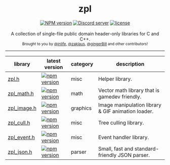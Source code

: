 <div align="center">
<h1>zpl</h1>
</div>

<div align="center">
    <a href="https://github.com/zpl-c/zpl"><img src="https://img.shields.io/npm/v/zpl.c.svg?maxAge=3600" alt="NPM version" /></a>
    <a href="https://discord.gg/2fZVEym"><img src="https://discordapp.com/api/guilds/219565308007022592/embed.png" alt="Discord server" /></a>
    <a href="LICENSE"><img src="https://img.shields.io/github/license/zpl-c/zpl.svg" alt="license" /></a>
</div>

<br />
<div align="center">
  A collection of single-file public domain header-only libraries for C and C++.
</div>

<div align="center">
  <sub>
    Brought to you by <a href="https://github.com/inlife">@inlife</a>,
    <a href="https://github.com/zaklaus">@zaklaus</a>,
    <a href="https://github.com/gingerBill">@gingerBill</a>
    and other contributors!
  </sub>
</div>
<hr/>

library                                                  | latest version                                                                                   | category   | description
------------------------------------------------         | --------------------------------------------------------------------------------------           | ---------- | -------------
[zpl.h](https://www.npmjs.com/package/zpl.c)             | [![npm version](https://badge.fury.io/js/zpl.c.svg)](https://badge.fury.io/js/zpl.c)             | misc       | Helper library.
[zpl_math.h](https://www.npmjs.com/package/zpl_math.c)   | [![npm version](https://badge.fury.io/js/zpl_math.c.svg)](https://badge.fury.io/js/zpl_math.c)   | math       | Vector math library that is gamedev friendly.
[zpl_image.h](https://www.npmjs.com/package/zpl_image.c) | [![npm version](https://badge.fury.io/js/zpl_image.c.svg)](https://badge.fury.io/js/zpl_image.c) | graphics   | Image manipulation library &amp; GIF animation loader.
[zpl_cull.h](https://www.npmjs.com/package/zpl_cull.c)   | [![npm version](https://badge.fury.io/js/zpl_cull.c.svg)](https://badge.fury.io/js/zpl_cull.c)   | misc       | Tree culling library.
[zpl_event.h](https://www.npmjs.com/package/zpl_event.c) | [![npm version](https://badge.fury.io/js/zpl_event.c.svg)](https://badge.fury.io/js/zpl_event.c) | misc       | Event handler library.
[zpl_json.h](https://www.npmjs.com/package/zpl_json.c)   | [![npm version](https://badge.fury.io/js/zpl_json.c.svg)](https://badge.fury.io/js/zpl_json.c)   | parser     | Small, fast and standard-friendly JSON parser.
